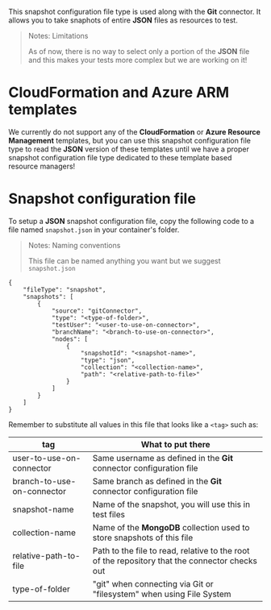 This snapshot configuration file type is used along with the **Git** connector. It allows you to take snaphots of entire **JSON** files as resources to test.

> <NoteTitle>Notes: Limitations</NoteTitle>
>
> As of now, there is no way to select only a portion of the **JSON** file and this makes your tests more complex but we are working on it!

# CloudFormation and Azure ARM templates

We currently do not support any of the **CloudFormation** or **Azure Resource Management** templates, but you can use this snapshot configuration file type to read the **JSON** version of these templates until we have a proper snapshot configuration file type dedicated to these template based resource managers!

# Snapshot configuration file

To setup a **JSON** snapshot configuration file, copy the following code to a file named `snapshot.json` in your container's folder.

> <NoteTitle>Notes: Naming conventions</NoteTitle>
>
> This file can be named anything you want but we suggest `snapshot.json`

    {
        "fileType": "snapshot",
        "snapshots": [
            {
                "source": "gitConnector",
                "type": "<type-of-folder>",
                "testUser": "<user-to-use-on-connector>",
                "branchName": "<branch-to-use-on-connector>",
                "nodes": [
                    {
                        "snapshotId": "<snapshot-name>",
                        "type": "json",
                        "collection": "<collection-name>",
                        "path": "<relative-path-to-file>"
                    }
                ]
            }
        ]
    }

Remember to substitute all values in this file that looks like a `<tag>` such as:

| tag | What to put there |
|-----|-------------------|
| user-to-use-on-connector | Same username as defined in the **Git** connector configuration file |
| branch-to-use-on-connector | Same branch as defined in the **Git** connector configuration file |
| snapshot-name | Name of the snapshot, you will use this in test files |
| collection-name | Name of the **MongoDB** collection used to store snapshots of this file |
| relative-path-to-file | Path to the file to read, relative to the root of the repository that the connector checks out |
| type-of-folder | "git" when connecting via Git or "filesystem" when using File System |
